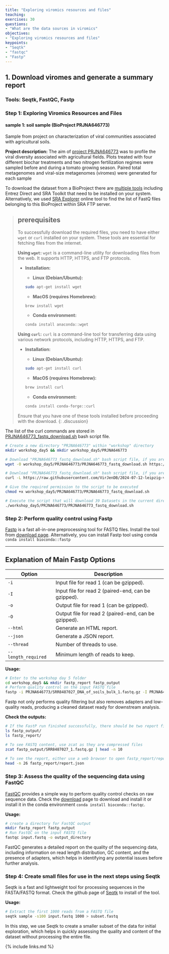 ```yaml
---
title: "Exploring viromics resources and files"
teaching: 
exercises: 30
questions:
- "What are the data sources in viromics"
objectives:
- "Exploring viromics resources and files"
keypoints:
- "Seqtk"
- "fastqc"
- "Fastp"
---
```


## 1. Download viromes and generate a summary report
### Tools: Seqtk, FastQC, Fastp

### Step 1: Exploring Viromics Resources and Files

#### sample 1: soil sample (BioProject PRJNA646773)
Sample from project on characterization of viral communities associated with agricultural soils.

**Project description:**
The aim of [project PRJNA646773](https://www.ncbi.nlm.nih.gov/bioproject/?term=PRJNA646773) was to profile the viral diversity associated with agricultural fields. Plots treated with four different biochar treatments and two nitrogen fertilization regimes were sampled before and during a tomato growing season. Paired total metagenomes and viral-size metagenomes (viromes) were generated for each sample
 
To download the dataset from a BioProject there are [multiple tools](https://www.ncbi.nlm.nih.gov/home/tools/) including Entrez Direct and SRA Toolkit that need to be installed on your system. Alternatively, we used [SRA Explorer](https://sra-explorer.info/#) online tool to find the list of FastQ files belonging to this BioProject within SRA FTP server. 


> ## prerequisites
> To successfully download the required files, you need to have either `wget` or `curl` installed on your system. These tools are essential for fetching files from the internet.
>
> **Using `wget`:**
> `wget` is a command-line utility for downloading files from the web. It supports HTTP, HTTPS, and FTP protocols.
> - **Installation:**
>   - **Linux (Debian/Ubuntu):**
>   ```sh
>   sudo apt-get install wget
>   ```
>
>   - **MacOS (requires Homebrew):**
>   ```sh
>   brew install wget
>   ```
>
>   - **Conda environment:**
>   ```sh
>   conda install anaconda::wget
>   ```
>
> **Using `curl`:**
> `curl` is a command-line tool for transferring data using various network protocols, including HTTP, HTTPS, and FTP.
> - **Installation:**
>   - **Linux (Debian/Ubuntu):**
>   ```sh
>   sudo apt-get install curl
>   ```
>
>   - **MacOS (requires Homebrew):**
>   ```sh
>   brew install curl
>   ```
>
>   - **Conda environment:**
>   ```sh
>   conda install conda-forge::curl
>   ```
>
> Ensure that you have one of these tools installed before proceeding with the download.
{: .discussion}

The list of the curl commands are stored in [PRJNA646773_fastq_download.sh](https://raw.githubusercontent.com/VirJenDB/2024-07-12-leipzig-viromics-workshop/f38c57fe435c149f8210d2e9c46cf1d34f85fd91/rawfiles/dataset/PRJNA646773_fastq_download.sh) bash script file. 


```bash
# Create a new directory "PRJNA646773" within "workshop" directory
mkdir workshop_day5 && mkdir workshop_day5/PRJNA646773

# Download "PRJNA646773_fastq_download.sh" bash script file, if you are using wget  
wget -O workshop_day5/PRJNA646773/PRJNA646773_fastq_download.sh https://raw.githubusercontent.com/VirJenDB/2024-07-12-leipzig-viromics-workshop/161a5150dea202bab6b875e54a7bfee568eb4627/rawfiles/dataset/PRJNA646773_fastq_download_wget.sh

# Download "PRJNA646773_fastq_download.sh" bash script file, if you are using curl
curl -L https://raw.githubusercontent.com/VirJenDB/2024-07-12-leipzig-viromics-workshop/f38c57fe435c149f8210d2e9c46cf1d34f85fd91/rawfiles/dataset/PRJNA646773_fastq_download.sh -o workshop_day5/PRJNA646773/PRJNA646773_fastq_download.sh

# Give the required permission to the script to be executed
chmod +x workshop_day5/PRJNA646773/PRJNA646773_fastq_download.sh

# Execute the script that will download 39 Datasets in the current directory 
./workshop_day5/PRJNA646773/PRJNA646773_fastq_download.sh
```

### Step 2: Perform quality control using Fastp
[Fastp](https://github.com/OpenGene/fastp?tab=readme-ov-file) is a fast all-in-one preprocessing tool for FASTQ files. Install the tool from [download page](https://github.com/OpenGene/fastp?tab=readme-ov-file#or-download-the-latest-prebuilt-binary-for-linux-users).
Alternatively, you can install Fastp tool using conda `conda install bioconda::fastp`

---
## Explanation of Main Fastp Options

| Option            | Description                                     |
|-------------------|-------------------------------------------------|
| `-i`              | Input file for read 1 (can be gzipped).         |
| `-I`              | Input file for read 2 (paired-end, can be gzipped). |
| `-o`              | Output file for read 1 (can be gzipped).        |
| `-O`              | Output file for read 2 (paired-end, can be gzipped). |
| `--html`          | Generate an HTML report.                        |
| `--json`          | Generate a JSON report.                         |
| `--thread`        | Number of threads to use.                       |
| `--length_required` | Minimum length of reads to keep.             |

**Usage:**

```bash
# Enter to the workshop day 5 folder
cd workshop_day5 && mkdir fastp_report fastp_output
# Perform quality control on the input FASTQ file
fastp -i PRJNA646773/SRR8487027_DNA_of_soils_bulk_1.fastq.gz -I PRJNA646773/SRR8487027_DNA_of_soils_bulk_2.fastq.gz -o fastp_output/SRR8487027_1.fastq.gz -O fastp_output/SRR8487027_2.fastq.gz --html fastp_report/report.html --json fastp_report/report.json
```

Fastp not only performs quality filtering but also removes adapters and low-quality reads, producing a cleaned dataset ready for downstream analysis.

**Check the outputs:**

```bash
# If the FastP run finished successfully, there should be two report files in the fastp_report folder and two FASTQ files within the "fastp_output" folder. FASTQ files will be used in the next step.
ls fastp_output/
ls fastp_report/ 

# To see FASTQ content, use zcat as they are compressed files
zcat fastp_output/SRR8487027_1.fastq.gz | head -n 10
 
# To see the report, either use a web browser to open fastp_report/report.html or use the head to read the first 26 lines of json file
head -n 26 fastp_report/report.json
```

### Step 3: Assess the quality of the sequencing data using FastQC
[FastQC](https://github.com/s-andrews/FastQC) provides a simple way to perform quality control checks on raw sequence data. Check the [download](https://www.bioinformatics.babraham.ac.uk/projects/download.html#fastqc) page to download and install it or install it in the conda environment `conda install bioconda::fastqc`.

**Usage:**

```bash
# create a directory for FastQC output
mkdir fastp_report fastp_output
# Run FastQC on the input FASTQ file
fastqc input.fastq -o output_directory
```

FastQC generates a detailed report on the quality of the sequencing data, including information on read length distribution, GC content, and the presence of adapters, which helps in identifying any potential issues before further analysis.

### Step 4: Create small files for use in the next steps using Seqtk
Seqtk is a fast and lightweight tool for processing sequences in the FASTA/FASTQ format. Check the github page of [Seqtk](https://github.com/lh3/seqtk) to install of the tool.

**Usage:**

```bash
# Extract the first 1000 reads from a FASTQ file
seqtk sample -s100 input.fastq 1000 > subset.fastq
```

In this step, we use Seqtk to create a smaller subset of the data for initial exploration, which helps in quickly assessing the quality and content of the dataset without processing the entire file.

{% include links.md %}
